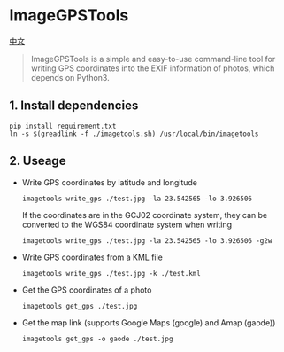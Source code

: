 # ImageGPSTools

[中文](./README-cn.md)

> ImageGPSTools is a simple and easy-to-use command-line tool for writing GPS coordinates into the EXIF information of photos, which depends on Python3.

## 1. Install dependencies

```shell
pip install requirement.txt
ln -s $(greadlink -f ./imagetools.sh) /usr/local/bin/imagetools
```

## 2. Useage

- Write GPS coordinates by latitude and longitude

  ```shell
  imagetools write_gps ./test.jpg -la 23.542565 -lo 3.926506
  ```

  If the coordinates are in the GCJ02 coordinate system, they can be converted to the WGS84 coordinate system when writing

  ```shell
  imagetools write_gps ./test.jpg -la 23.542565 -lo 3.926506 -g2w
  ```
  
- Write GPS coordinates from a KML file

	```shell
	imagetools write_gps ./test.jpg -k ./test.kml
	```

- Get the GPS coordinates of a photo
  
  ```shell
  imagetools get_gps ./test.jpg
  ```

- Get the map link (supports Google Maps (google) and Amap (gaode))

  ```shell
  imagetools get_gps -o gaode ./test.jpg
  ```